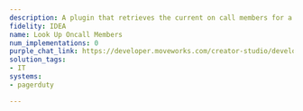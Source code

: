 ```yaml
---
description: A plugin that retrieves the current on call members for a team from Pagerduty.
fidelity: IDEA
name: Look Up Oncall Members
num_implementations: 0
purple_chat_link: https://developer.moveworks.com/creator-studio/developer-tools/purple-chat-builder/?workspace=%7B%22title%22%3A%22My+Workspace%22%2C%22botSettings%22%3A%7B%22name%22%3A%22%22%2C%22imageUrl%22%3A%22%22%7D%2C%22mocks%22%3A%5B%7B%22id%22%3A5166%2C%22title%22%3A%22New+Mock%22%2C%22transcript%22%3A%7B%22settings%22%3A%7B%22colorStyle%22%3A%22LIGHT%22%2C%22startTime%22%3A%2211%3A43+AM%22%2C%22defaultPerson%22%3A%22GWEN%22%2C%22editable%22%3Atrue%2C%22botName%22%3A%22%22%2C%22botImageUrl%22%3A%22%22%7D%2C%22messages%22%3A%5B%7B%22from%22%3A%22USER%22%2C%22text%22%3A%22Who+is+the+current+on-call+for+the+%3Cb%3EInfrastructure%3C%2Fb%3E+team%3F%22%7D%2C%7B%22from%22%3A%22BOT%22%2C%22text%22%3A%22Sure+thing%21+Here+is+the+current+on-call+details+for+the+Infrastructure+team%3A%22%2C%22cards%22%3A%5B%7B%22title%22%3A%22IT+Infrastructure%3A+Paul+Brudebaker%22%2C%22text%22%3A%22%3Cb%3EEmergency+Phone%3C%2Fb%3E%3A+%2B1+%28555%29+999-0000%5Cn%3Cb%3EOn-call+Since%3C%2Fb%3E%3A+July+1%2C+2023%22%7D%5D%7D%5D%7D%7D%5D%7D
solution_tags:
- IT
systems:
- pagerduty

---
```

